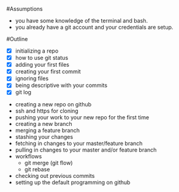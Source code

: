 #Assumptions
- you have some knowledge of the terminal and bash.
- you already have a git account and your credentials are setup.

#Outline
- [x] initializing a repo
- [x] how to use git status
- [x] adding your first files
- [x] creating your first commit
- [x] ignoring files
- [x] being descriptive with your commits
- [x] git log
- creating a new repo on github
- ssh and https for cloning
- pushing your work to your new repo for the first time
- creating a new branch
- merging a feature branch
- stashing your changes
- fetching in changes to your master/feature branch
- pulling in changes to your master and/or feature branch
- workflows
  - git merge (git flow)
  - git rebase
- checking out previous commits
- setting up the default programming on github

